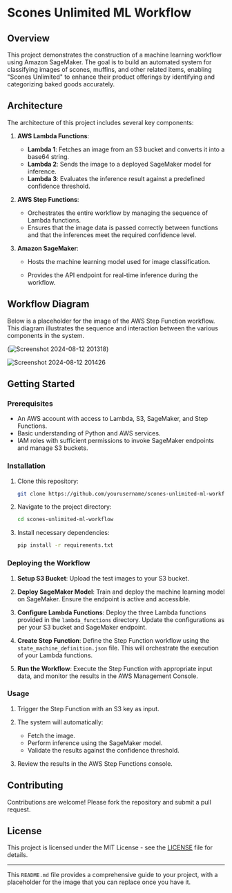 
# Scones Unlimited ML Workflow

## Overview

This project demonstrates the construction of a machine learning workflow using Amazon SageMaker. The goal is to build an automated system for classifying images of scones, muffins, and other related items, enabling "Scones Unlimited" to enhance their product offerings by identifying and categorizing baked goods accurately.

## Architecture

The architecture of this project includes several key components:

1. **AWS Lambda Functions**:
   - **Lambda 1**: Fetches an image from an S3 bucket and converts it into a base64 string.
   - **Lambda 2**: Sends the image to a deployed SageMaker model for inference.
   - **Lambda 3**: Evaluates the inference result against a predefined confidence threshold.

2. **AWS Step Functions**: 
   - Orchestrates the entire workflow by managing the sequence of Lambda functions.
   - Ensures that the image data is passed correctly between functions and that the inferences meet the required confidence level.

3. **Amazon SageMaker**:
   - Hosts the machine learning model used for image classification.

   - Provides the API endpoint for real-time inference during the workflow.

## Workflow Diagram

Below is a placeholder for the image of the AWS Step Function workflow. This diagram illustrates the sequence and interaction between the various components in the system.

(![Screenshot 2024-08-12 201318](https://github.com/user-attachments/assets/f6b176ac-b66a-4da9-8c49-5bdbbd7143dd))

![Screenshot 2024-08-12 201426](https://github.com/user-attachments/assets/0cd36b93-266f-437f-9956-5cd866c9533a)

## Getting Started

### Prerequisites

- An AWS account with access to Lambda, S3, SageMaker, and Step Functions.
- Basic understanding of Python and AWS services.
- IAM roles with sufficient permissions to invoke SageMaker endpoints and manage S3 buckets.

### Installation

1. Clone this repository:
   ```bash
   git clone https://github.com/yourusername/scones-unlimited-ml-workflow.git
   ```

2. Navigate to the project directory:
   ```bash
   cd scones-unlimited-ml-workflow
   ```

3. Install necessary dependencies:
   ```bash
   pip install -r requirements.txt
   ```

### Deploying the Workflow

1. **Setup S3 Bucket**: Upload the test images to your S3 bucket.

2. **Deploy SageMaker Model**: Train and deploy the machine learning model on SageMaker. Ensure the endpoint is active and accessible.

3. **Configure Lambda Functions**: Deploy the three Lambda functions provided in the `lambda_functions` directory. Update the configurations as per your S3 bucket and SageMaker endpoint.

4. **Create Step Function**: Define the Step Function workflow using the `state_machine_definition.json` file. This will orchestrate the execution of your Lambda functions.

5. **Run the Workflow**: Execute the Step Function with appropriate input data, and monitor the results in the AWS Management Console.

### Usage

1. Trigger the Step Function with an S3 key as input.
2. The system will automatically:
   - Fetch the image.
   - Perform inference using the SageMaker model.
   - Validate the results against the confidence threshold.

3. Review the results in the AWS Step Functions console.

## Contributing

Contributions are welcome! Please fork the repository and submit a pull request.

## License

This project is licensed under the MIT License - see the [LICENSE](LICENSE) file for details.

---

This `README.md` file provides a comprehensive guide to your project, with a placeholder for the image that you can replace once you have it.
